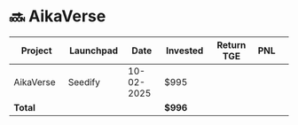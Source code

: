 # 🔜 AikaVerse



<table data-full-width="true"><thead><tr><th width="152">Project</th><th width="138">Launchpad</th><th width="132">Date</th><th width="133">Invested</th><th width="176">Return TGE </th><th>PNL</th><th></th></tr></thead><tbody><tr><td>AikaVerse</td><td>Seedify</td><td>10-02-2025</td><td>$995</td><td></td><td></td><td></td></tr><tr><td><strong>Total</strong></td><td></td><td></td><td><strong>$996</strong></td><td></td><td></td><td></td></tr></tbody></table>

